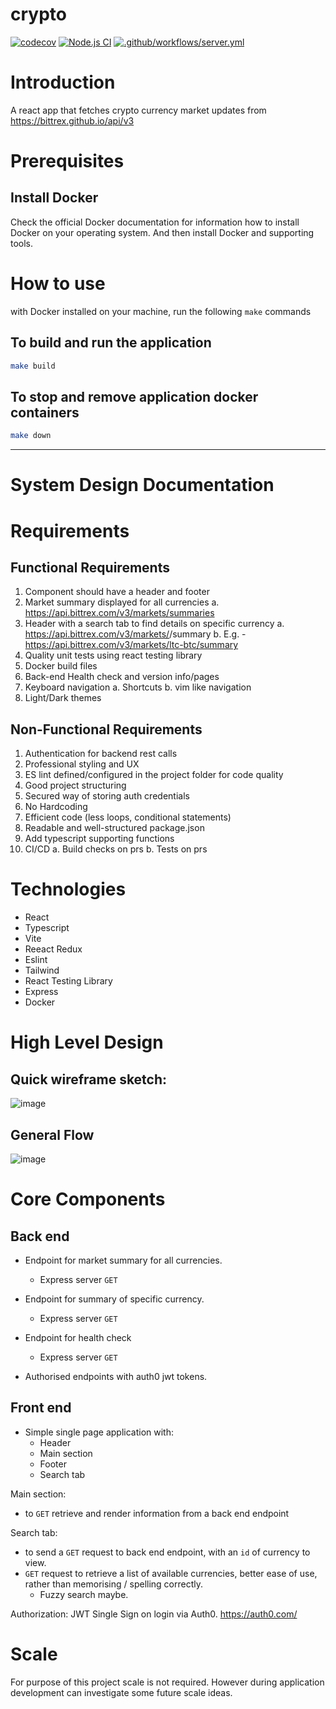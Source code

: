 # crypto

[![codecov](https://codecov.io/gh/matthewcm/crypto/branch/main/graph/badge.svg?token=3XOEVUP6N1)](https://codecov.io/gh/matthewcm/crypto)
[![Node.js CI](https://github.com/matthewcm/crypto/actions/workflows/client.yml/badge.svg)](https://github.com/matthewcm/crypto/actions/workflows/client.yml)
[![.github/workflows/server.yml](https://github.com/matthewcm/crypto/actions/workflows/server.yml/badge.svg?branch=main)](https://github.com/matthewcm/crypto/actions/workflows/server.yml)



# Introduction

A react app that fetches crypto currency market updates from https://bittrex.github.io/api/v3

# Prerequisites

## Install Docker
Check the official Docker documentation for information how to install Docker on your operating system. And then install Docker and supporting tools.

# How to use

with Docker installed on your machine, run the following `make` commands

## To build and run the application

```bash
make build
```

## To stop and remove application docker containers

```bash
make down
```


---

# System Design Documentation

# Requirements

## Functional Requirements
1. Component should have a header and footer
2. Market summary displayed for all currencies
  a. https://api.bittrex.com/v3/markets/summaries
3. Header with a search tab to find details on specific currency
  a. https://api.bittrex.com/v3/markets/<marketSymbol>/summary
  b. E.g. - https://api.bittrex.com/v3/markets/ltc-btc/summary
4. Quality unit tests using react testing library
5. Docker build files
6. Back-end Health check and version info/pages
7. Keyboard navigation
  a. Shortcuts
  b. vim like navigation
8. Light/Dark themes

## Non-Functional Requirements
1. Authentication for backend rest calls
2. Professional styling and UX
3. ES lint defined/configured in the project folder for code quality
4. Good project structuring
5. Secured way of storing auth credentials
6. No Hardcoding
7. Efficient code (less loops, conditional statements)
8. Readable and well-structured package.json
9. Add typescript supporting functions
10. CI/CD
  a. Build checks on prs
  b. Tests on prs
  
  
# Technologies

- React
- Typescript
- Vite
- Reeact Redux
- Eslint
- Tailwind
- React Testing Library
- Express
- Docker


# High Level Design

## Quick wireframe sketch:
![image](https://user-images.githubusercontent.com/13544609/225100710-ffb5fe93-c6ed-41c7-bbb4-2eecf0491fd4.png)


## General Flow
![image](https://user-images.githubusercontent.com/13544609/225100220-e0911d1b-9ddf-4f4a-9733-1e22448de095.png)

# Core Components
## Back end

- Endpoint for market summary for all currencies.
  - Express server `GET`
- Endpoint for summary of specific currency.
  - Express server `GET`
- Endpoint for health check
  - Express server `GET`

- Authorised endpoints with auth0 jwt tokens.


## Front end

- Simple single page application with:
  - Header
  - Main section
  - Footer
  - Search tab

Main section:
- to `GET` retrieve and render information from a back end endpoint

Search tab:
- to send a `GET` request to back end endpoint, with an `id` of currency to view.
- `GET` request to retrieve a list of available currencies, better ease of use, rather than memorising / spelling correctly.
  - Fuzzy search maybe.
  
Authorization:
JWT Single Sign on login via Auth0. https://auth0.com/


# Scale

For purpose of this project scale is not required. However during application development can investigate some future scale ideas.
  

